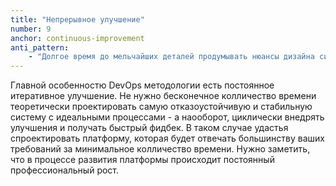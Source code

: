 ```yaml
---
title: "Непрерывное улучшение"
number: 9
anchor: continuous-improvement
anti_pattern:
    - "Долгое время до мельчайших деталей продумывать нюансы дизайна системы, но ничего не внедрять"
---
```


Главной особенностю DevOps методологии есть постоянное итеративное улучшение. Не нужно бесконечное колличество времени 
теоретически проектировать самую отказоустойчивую и стабильную систему с идеальными процессами - а наооборот, 
циклически внедрять улучшения и получать быстрый фидбек. В таком случае удастья спроектировать платформу, которая 
будет отвечать большинству ваших требований за минимальное колличество времени. Нужно заметить, что в процессе развития 
платформы происходит постоянный профессиональный рост.